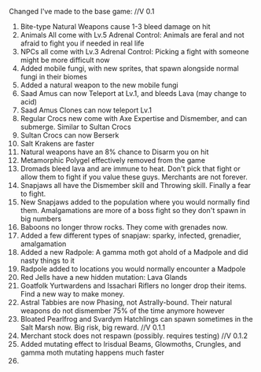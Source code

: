 Changed I've made to the base game:
//V 0.1
  1. Bite-type Natural Weapons cause 1-3 bleed damage on hit
  2. Animals All come with Lv.5 Adrenal Control: Animals are feral and not afraid to fight you if needed in real life
  3. NPCs all come with Lv.3 Adrenal Control: Picking a fight with someone might be more difficult now
  4. Added mobile fungi, with new sprites, that spawn alongside normal fungi in their biomes
  5. Added a natural weapon to the new mobile fungi
  6. Saad Amus can now Teleport at Lv.1, and bleeds Lava (may change to acid)
  7. Saad Amus Clones can now teleport Lv.1
  8. Regular Crocs new come with Axe Expertise and Dismember, and can submerge. Similar to Sultan Crocs
  9. Sultan Crocs can now Berserk
  10. Salt Krakens are faster
  11. Natural weapons have an 8% chance to Disarm you on hit
  12. Metamorphic Polygel effectively removed from the game
  13. Dromads bleed lava and are immune to heat. Don't pick that fight or allow them to fight if you value these guys. Merchants are not forever.
  14. Snapjaws all have the Dismember skill and Throwing skill. Finally a fear to fight.
  15. New Snapjaws added to the population where you would normally find them. Amalgamations are more of a boss fight so they don't spawn in big numbers
  16. Baboons no longer throw rocks. They come with grenades now.
  17. Added a few different types of snapjaw: sparky, infected, grenadier, amalgamation
  18. Added a new Radpole: A gamma moth got ahold of a Madpole and did nasty things to it
  19. Radpole added to locations you would normally encounter a Madpole
  20. Red Jells have a new hidden mutation: Lava Glands
  21. Goatfolk Yurtwardens and Issachari Riflers no longer drop their items. Find a new way to make money.
  22. Astral Tabbies are now Phasing, not Astrally-bound. Their natural weapons do not dismember 75% of the time anymore however
  23. Bloated Pearlfrog and Svardym Hatchlings can spawn sometimes in the Salt Marsh now. Big risk, big reward.
//V 0.1.1
  24. Merchant stock does not respawn (possibly. requires testing)
//V 0.1.2
  25. Added mutating effect to Irisdual Beams, Glowmoths, Crungles, and gamma moth mutating happens much faster
  26. 
